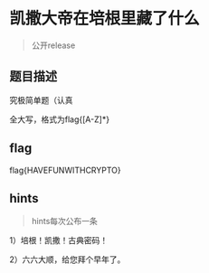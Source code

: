 # 凯撒大帝在培根里藏了什么

>  公开release

## 题目描述

究极简单题（认真

全大写，格式为flag{[A-Z]*}

## flag

flag{HAVEFUNWITHCRYPTO}

## hints

> hints每次公布一条

1）培根！凯撒！古典密码！

2）六六大顺，给您拜个早年了。
